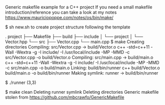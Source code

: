 Generic makefile example for a C++ project
If you need a small makefile introduction/reference you can take a look at my notes https://www.mauriciopoppe.com/notes/os/bin/make/

$ sh new.sh to create project structure following the template

. project
├── Makefile
├── build
├── include
│  └── project
│    └── Vector.hpp
└── src
    ├── Vector.cpp
    └── main.cpp
$ make
Creating directories
Compiling: src/Vector.cpp -> build/Vector.o
c++  -std=c++11 -Wall -Wextra -g -I include/ -I /usr/local/include -MP -MMD -c src/Vector.cpp -o build/Vector.o
Compiling: src/main.cpp -> build/main.o
c++  -std=c++11 -Wall -Wextra -g -I include/ -I /usr/local/include -MP -MMD -c src/main.cpp -o build/main.o
Linking: build/bin/runner
c++ build/Vector.o build/main.o -o build/bin/runner
Making symlink: runner -> build/bin/runner

$ ./runner
(3,3)

$ make clean
Deleting runner symlink
Deleting directories
Generic makefile stolen from https://github.com/mbcrawfo/GenericMakefile
